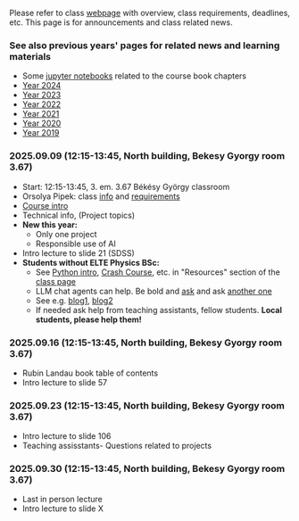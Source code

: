 Please refer to class [webpage](https://icsabai.github.io/simulationsMsc/) with overview, class requirements, deadlines, etc. This page is for announcements and class related news.


### See also previous years' pages for related news and learning materials
- Some [jupyter notebooks](https://github.com/icsabai/simulationsMsc/tree/master) related to the course book chapters
- [Year 2024](https://icsabai.github.io/classes/compsimf17em/news2024/)
- [Year 2023](https://icsabai.github.io/classes/compsimf17em/news2023/)
- [Year 2022](https://icsabai.github.io/classes/compsimf17em/news2022/)
- [Year 2021](https://icsabai.github.io/classes/compsimf17em/news2021/)
- [Year 2020](https://icsabai.github.io/classes/compsimf17em/news2020/)
- [Year 2019](https://icsabai.github.io/classes/compsimf17em/news2019/)



### 2025.09.09 (12:15-13:45, North building, Bekesy Gyorgy room 3.67) 
- Start: 12:15-13:45, 3. em. 3.67 Békésy György classroom
- Orsolya Pipek: class [info](https://icsabai.github.io/simulationsMsc/) and [requirements](https://icsabai.github.io/simulationsMsc/#reqs)
- [Course intro](class_intro_2025.pdf)
- Technical info, (Project topics)
- __New this year:__ 
   - Only one project
   - Responsible use of AI
- Intro lecture to slide 21 (SDSS)
- __Students without ELTE Physics BSc:__
  - See [Python intro](https://docs.python.org/2/tutorial/),  [Crash Course](http://csabai.web.elte.hu/http/szamSzimMsc/CrashCourse.html), etc. in "Resources" section of the [class page](https://icsabai.github.io/simulationsMsc/)
  - LLM chat agents can help. Be bold and [ask](https://chatgpt.com/share/68c9163e-bafc-800a-9288-288be4c2b97f) and ask [another one](https://claude.ai/public/artifacts/95d9c76d-6c42-45c9-ada4-afdf74b80440)
  - See e.g. [blog1](https://about.gitlab.com/blog/learning-python-with-a-little-help-from-ai-code-suggestions/), [blog2](https://medium.com/artificial-corner/how-id-learn-python-faster-using-ai-584b385f3fbf)
  - If needed ask help from teaching assistants, fellow students. __Local students, please help them!__
 
### 2025.09.16 (12:15-13:45, North building, Bekesy Gyorgy room 3.67)
- Rubin Landau book table of contents
- Intro lecture to slide 57

### 2025.09.23 (12:15-13:45, North building, Bekesy Gyorgy room 3.67)
- Intro lecture to slide 106
- Teaching assisstants- Questions related to projects

### 2025.09.30 (12:15-13:45, North building, Bekesy Gyorgy room 3.67)
- Last in person lecture
- Intro lecture to slide X
